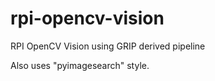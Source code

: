 # rpi-opencv-vision
RPI OpenCV Vision using GRIP derived pipeline

Also uses "pyimagesearch" style.

